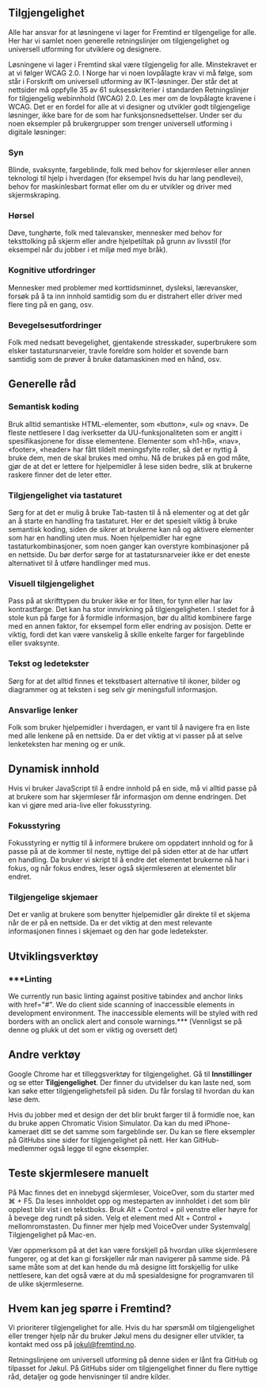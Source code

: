## Tilgjengelighet
Alle har ansvar for at løsningene vi lager for Fremtind er tilgengelige for alle. Her har vi samlet noen generelle retningslinjer om tilgjengelighet og universell utforming for utviklere og designere.

Løsningene vi lager i Fremtind skal være tilgjengelig for alle. Minstekravet er at vi følger WCAG 2.0. 
I Norge har vi noen lovpålagte krav vi må følge, som står i Forskrift om universell utforming av IKT-løsninger. Der står det at nettsider må oppfylle 35 av 61 suksesskriterier i standarden Retningslinjer for tilgjengelig webinnhold (WCAG) 2.0. Les mer om de lovpålagte kravene i WCAG. 
Det er en fordel for alle at vi designer og utvikler godt tilgjengelige løsninger, ikke bare for de som har funksjonsnedsettelser. Under ser du noen eksempler på brukergrupper som trenger universell utforming i digitale løsninger:
### Syn 
Blinde, svaksynte, fargeblinde, folk med behov for skjermleser eller annen teknologi til hjelp i hverdagen (for eksempel hvis du har lang pendlevei), behov for maskinlesbart format eller om du er utvikler og driver med skjermskraping.
### Hørsel
Døve, tunghørte, folk med talevansker, mennesker med behov for teksttolking på skjerm eller andre hjelpetiltak på grunn av livsstil (for eksempel når du jobber i et miljø med mye bråk).
### Kognitive utfordringer
Mennesker med problemer med korttidsminnet, dysleksi, lærevansker, forsøk på å ta inn innhold samtidig som du er distrahert eller driver med flere ting på en gang, osv.
### Bevegelsesutfordringer
Folk med nedsatt bevegelighet, gjentakende stresskader, superbrukere som elsker tastatursnarveier, travle foreldre som holder et sovende barn samtidig som de prøver å bruke datamaskinen med en hånd, osv.
## Generelle råd
### Semantisk koding
Bruk alltid semantiske HTML-elementer, som «button», «ul» og «nav». De fleste nettlesere I dag iverksetter da UU-funksjonaliteten som er angitt i spesifikasjonene for disse elementene.
Elementer som «h1-h6», «nav», «footer», «header» har fått tildelt meningsfylte roller, så det er nyttig å bruke dem, men de skal brukes med omhu. Nå de brukes på en god måte, gjør de at det er lettere for hjelpemidler å lese siden bedre, slik at brukerne raskere finner det de leter etter.
### Tilgjengelighet via tastaturet
Sørg for at det er mulig å bruke Tab-tasten til å nå elementer og at det går an å starte en handling fra tastaturet. Her er det spesielt viktig å bruke semantisk koding, siden de sikrer at brukerne kan nå og aktivere elementer som har en handling uten mus. 
Noen hjelpemidler har egne tastaturkombinasjoner, som noen ganger kan overstyre kombinasjoner på en nettside. Du bør derfor sørge for at tastatursnarveier ikke er det eneste alternativet til å utføre  handlinger med mus.
### Visuell tilgjengelighet
Pass på at skrifttypen du bruker ikke er for liten, for tynn eller har lav kontrastfarge. Det kan ha stor innvirkning på tilgjengeligheten.
I stedet for å stole kun på farge for å formidle informasjon, bør du alltid kombinere farge med en annen faktor, for eksempel form eller endring av posisjon. Dette er viktig, fordi det kan være vanskelig å skille enkelte farger for fargeblinde eller svaksynte.
### Tekst og ledetekster
Sørg for at det alltid finnes et tekstbasert alternative til ikoner, bilder og diagrammer og at teksten i seg selv gir meningsfull informasjon.
### Ansvarlige lenker
Folk som bruker hjelpemidler i hverdagen, er vant til å navigere fra en liste med alle lenkene på en nettside. Da er det viktig at vi passer på at selve lenketeksten har mening og er unik. 
## Dynamisk innhold
Hvis vi bruker JavaScript til å endre innhold på en side, må vi alltid passe på at brukere som har skjermleser får informasjon om denne endringen. Det kan vi gjøre med aria-live eller fokusstyring.
### Fokusstyring
Fokusstyring er nyttig til å informere brukere om oppdatert innhold og for å passe på at de kommer til neste, nyttige del på siden etter at de har utført en handling. Da bruker vi skript til å endre det elementet brukerne nå har i fokus, og når fokus endres, leser også skjermleseren at elementet blir endret.
### Tilgjengelige skjemaer
Det er vanlig at brukere som benytter hjelpemidler går direkte til et skjema når de er på en nettside. Da er det viktig at den mest relevante informasjonen finnes i skjemaet og den har gode ledetekster. 
## Utviklingsverktøy
### ***Linting
We currently run basic linting against positive tabindex and anchor links with href="#".
We do client side scanning of inaccessible elements in development environment. The inaccessible elements will be styled with red borders with an onclick alert and console warnings.*** (Vennligst se på denne og plukk ut det som er viktig og oversett det)
## Andre verktøy
Google Chrome har et tilleggsverktøy for tilgjengelighet. Gå til __Innstillinger__ og se etter __Tilgjengelighet__. Der finner du utvidelser du kan laste ned, som kan søke etter tilgjengelighetsfeil på siden. Du får forslag til hvordan du kan løse dem.

Hvis du jobber med et design der det blir brukt farger til å formidle noe, kan du bruke appen Chromatic Vision Simulator. Da kan du med iPhone-kameraet ditt se det samme som fargeblinde ser. Du kan se flere eksempler på GitHubs sine sider for tilgjengelighet på nett. Her kan GitHub-medlemmer også legge til egne eksempler.
## Teste skjermlesere manuelt
På Mac finnes det en innebygd skjermleser, VoiceOver, som du starter med ⌘ + F5. Da leses innholdet opp og mesteparten av innholdet i det som blir opplest blir vist i en tekstboks.
Bruk Alt + Control + pil venstre eller høyre for å bevege deg rundt på siden. Velg et element med Alt + Control + mellomromstasten. 
Du finner mer hjelp med VoiceOver under Systemvalg| Tilgjengelighet på Mac-en.

Vær oppmerksom på at det kan være forskjell på hvordan ulike skjermlesere fungerer, og at det kan gi forskjeller når man navigerer på samme side. På same måte som at det kan hende du må designe litt forskjellig for ulike nettlesere, kan det også være at du må spesialdesigne for programvaren til de ulike skjermleserne.
## Hvem kan jeg spørre i Fremtind?
Vi prioriterer tilgjengelighet for alle. Hvis du har spørsmål om tilgjengelighet eller trenger hjelp når du bruker Jøkul mens du designer eller utvikler, ta kontakt med oss på jokul@fremtind.no.

Retningslinjene om universell utforming på denne siden er lånt fra GitHub og tilpasset for Jøkul. På GitHubs sider om tilgjengelighet finner du flere nyttige råd, detaljer og gode henvisninger til andre kilder.
